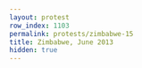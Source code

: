 ```yaml
---
layout: protest
row_index: 1103
permalink: protests/zimbabwe-15
title: Zimbabwe, June 2013
hidden: true
---
```


